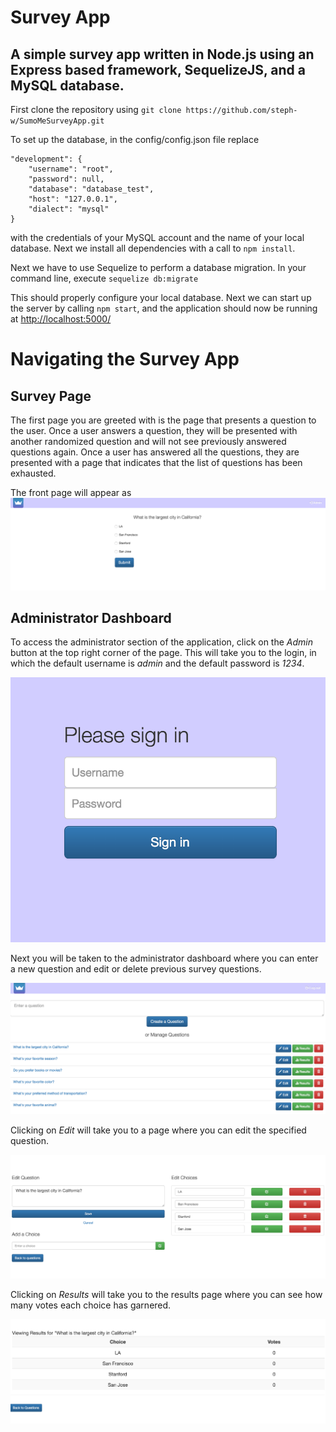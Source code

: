 Survey App
==========
A simple survey app written in Node.js using an Express based framework, SequelizeJS, and a MySQL database.
-----------------------------------------------------------------------------------------------------------
First clone the repository using 
	`git clone https://github.com/steph-w/SumoMeSurveyApp.git`

To set up the database, in the config/config.json file replace 

	"development": {
	    "username": "root",
	    "password": null,
	    "database": "database_test",
	    "host": "127.0.0.1",
	    "dialect": "mysql"
	}

with the credentials of your MySQL account and the name of your local database. 
Next we install all dependencies with a call to 
	`npm install`.


Next we have to use Sequelize to perform a database migration. In your command line, execute
`sequelize db:migrate`


This should properly configure your local database. Next we can start up the server by calling 
	`npm start`, and the application should now be running at 
[http://localhost:5000/](http://localhost:5000/)

Navigating the Survey App
=========================

Survey Page
-----------
The first page you are greeted with is the page that presents a question to the user. Once a user answers a question, they will be presented with another randomized question and will not see previously answered questions again. Once a user has answered all the questions, they are presented with a page that indicates that the list of questions has been exhausted. 

The front page will appear as
![first_page](/images/firstpage.png)

Administrator Dashboard
-----------------------
To access the administrator section of the application, click on the *Admin* button at the top right corner of the page. This will take you to the login, in which the default username is *admin* and the default password is *1234*.

![login](/images/login.png)

Next you will be taken to the administrator dashboard where you can enter a new question and edit or delete previous survey questions. 

![dashboard](/images/dashboard.png)

Clicking on *Edit* will take you to a page where you can edit the specified question.

![edit](/images/edit.png)

Clicking on *Results* will take you to the results page where you can see how many votes each choice has garnered. 

![results](/images/results.png)